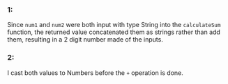 ### 1:
Since ```num1``` and ```num2``` were both input with type String into the 
```calculateSum``` function, the returned value concatenated them as strings rather than add them, resulting in a 2 digit number made of the inputs. 

### 2:
I cast both values to Numbers before the ```+``` operation is done. 
